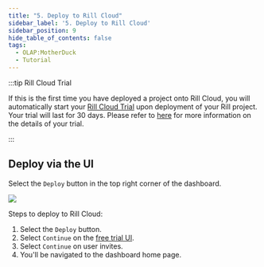 ```yaml
---
title: "5. Deploy to Rill Cloud"
sidebar_label: '5. Deploy to Rill Cloud'
sidebar_position: 9
hide_table_of_contents: false
tags:
  - OLAP:MotherDuck
  - Tutorial
---
```

:::tip Rill Cloud Trial

If this is the first time you have deployed a project onto Rill Cloud, you will automatically start your [Rill Cloud Trial](/other/FAQ#rill-cloud-trial) upon deployment of your Rill project. Your trial will last for 30 days. Please refer to [here](/other/FAQ#rill-cloud-trial) for more information on the details of your trial.

:::

## Deploy via the UI

Select the `Deploy` button in the top right corner of the dashboard.

<img src = '/img/tutorials/md/MotherDuck-deploy.png' class='rounded-gif' />
<br />

Steps to deploy to Rill Cloud:
1. Select the `Deploy` button.
2. Select `Continue` on the [free trial UI](/other/account-management/billing#trial-plan).
3. Select `Continue` on user invites.
4. You'll be navigated to the dashboard home page.

